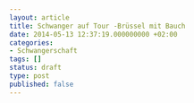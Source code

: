 ```yaml
---
layout: article
title: Schwanger auf Tour -Brüssel mit Bauch
date: 2014-05-13 12:37:19.000000000 +02:00
categories:
- Schwangerschaft
tags: []
status: draft
type: post
published: false
---
```


